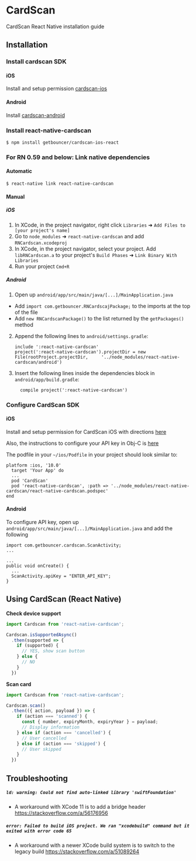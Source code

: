 # CardScan

CardScan React Native installation guide

## Installation
### Install cardscan SDK

#### iOS

Install and setup permission [cardscan-ios](https://github.com/getbouncer/cardscan-ios#installation)

#### Android

Install [cardscan-android](https://github.com/getbouncer/cardscan-android#installation)

### Install react-native-cardscan

```
$ npm install getbouncer/cardscan-ios-react
```

### For RN 0.59 and below: Link native dependencies

#### Automatic

```
$ react-native link react-native-cardscan
```

#### Manual

##### iOS

1. In XCode, in the project navigator, right click `Libraries` ➜ `Add Files to [your project's name]`
2. Go to `node_modules` ➜ `react-native-cardscan` and add `RNCardscan.xcodeproj`
3. In XCode, in the project navigator, select your project. Add `libRNCardscan.a` to your project's `Build Phases` ➜ `Link Binary With Libraries`
4. Run your project `Cmd+R`

##### Android

1. Open up `android/app/src/main/java/[...]/MainApplication.java`
  - Add `import com.getbouncer.RNCardscajPackage;` to the imports at the top of the file
  - Add `new RNCardscanPackage()` to the list returned by the `getPackages()` method
2. Append the following lines to `android/settings.gradle`:
    ```
    include ':react-native-cardscan'
    project(':react-native-cardscan').projectDir = new File(rootProject.projectDir, 	'../node_modules/react-native-cardscan/android')
    ```
3. Insert the following lines inside the dependencies block in `android/app/build.gradle`:
    ```
      compile project(':react-native-cardscan')
    ```


### Configure CardScan SDK

#### iOS

Install and setup permission for CardScan iOS with directions [here](https://github.com/getbouncer/cardscan-ios#installation)

Also, the instructions to configure your API key in Obj-C is [here](https://github.com/getbouncer/cardscan-ios#configure-cardscan-objective-c)

The podfile in your `~/ios/Podfile` in your project should look similar to:
```
platform :ios, '10.0'
  target 'Your App' do
  ...
  pod 'CardScan'
  pod 'react-native-cardscan', :path => '../node_modules/react-native-cardscan/react-native-cardscan.podspec'
end
```

#### Android

To configure API key, open up `android/app/src/main/java/[...]/MainApplication.java` and add the following

```
import com.getbouncer.cardscan.ScanActivity;
...

...
public void onCreate() {
  ...
  ScanActivity.apiKey = "ENTER_API_KEY";
}
```

## Using CardScan (React Native)

**Check device support**

```javascript
import Cardscan from 'react-native-cardscan';

Cardscan.isSupportedAsync()
  .then(supported => {
    if (supported) {
      // YES, show scan button
    } else {
      // NO
    }
  })
```

**Scan card**

```javascript
import Cardscan from 'react-native-cardscan';

Cardscan.scan()
  .then(({ action, payload }) => {
    if (action === 'scanned') {
      const { number, expiryMonth, expiryYear } = payload;
      // Display information
    } else if (action === 'cancelled') {
      // User cancelled
    } else if (action === 'skipped') {
      // User skipped
    }
  })
```

## Troubleshooting

##### `ld: warning: Could not find auto-linked library 'swiftFoundation'`
* A workaround with XCode 11 is to add a bridge header https://stackoverflow.com/a/56176956

##### `error: Failed to build iOS project. We ran "xcodebuild" command but it exited with error code 65`
* A workaround with a newer XCode build system is to switch to the legacy build https://stackoverflow.com/a/51089264
